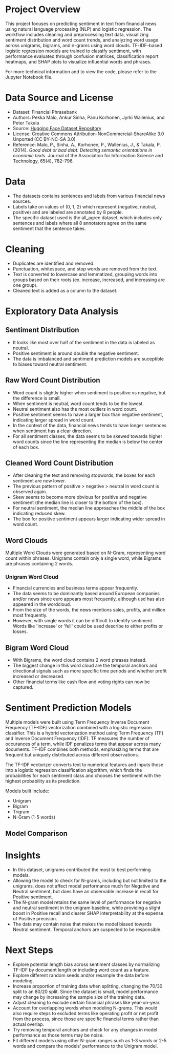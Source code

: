 # Project Overview
This project focuses on predicting sentiment in text from financial news using natural language processing (NLP) and logistic regression. The workflow includes cleaning and preprocessing text data, visualizing sentiment distribution and word count trends, and analyzing word usage across unigrams, bigrams, and n-grams using word clouds. TF-IDF–based logistic regression models are trained to classify sentiment, with performance evaluated through confusion matrices, classification report heatmaps, and SHAP plots to visualize influential words and phrases.

For more technical information and to view the code, please refer to the Jupyter Notebook file.

# Data Source and License
- Dataset: Financial Phrasebank
- Authors: Pekka Malo, Ankur Sinha, Panu Korhonen, Jyrki Wallenius, and Peter Takala  
- Source: [Hugging Face Dataset Repository](https://huggingface.co/datasets/takala/financial_phrasebank)  
- License: Creative Commons Attribution-NonCommercial-ShareAlike 3.0 Unported (CC BY-NC-SA 3.0)  
- Reference: Malo, P., Sinha, A., Korhonen, P., Wallenius, J., & Takala, P. (2014). *Good debt or bad debt: Detecting semantic orientations in economic texts*. Journal of the Association for Information Science and Technology, 65(4), 782–796.

# Data
- The datasets contains sentences and labels from various financial news sources. 
- Labels take on values of (0, 1, 2) which represent (negative, neutral, positive) and are labeled are annotated by 8 people. 
- The specific dataset used is the all_agree dataset, which includes only sentences and labels where all 8 annotators agree on the same sentiment that the sentence takes.

# Cleaning
- Duplicates are identified and removed.
- Punctuation, whitespace, and stop words are removed from the text.
- Text is converted to lowercase and lemmatized, grouping words into groups based on their roots (ex. increase, increased, and increasing are one group).
- Cleaned text is added as a column to the dataset.

# Exploratory Data Analysis
## Sentiment Distribution

- It looks like most over half of the sentiment in the data is labeled as neutral. 
- Positive sentiment is around double the negative sentiment. 
- The data is imbalanced and sentiment prediction models are suceptible to biases toward neutral sentiment.

## Raw Word Count Distribution

- Word count is slightly higher when sentiment is positive vs negative, but the difference is small.
- When sentiment is neutral, word count tends to be the lowest.
- Neutral sentiment also has the most outliers in word count.
- Positive sentiment seems to have a larger box than negative sentiment, indicating larger spread in word count.
- In the context of the data, financial news tends to have longer sentences when sentiment has a clear direction.
- For all sentiment classes, the data seems to be skewed towards higher word counts since the line representing the median is below the center of each box.

## Cleaned Word Count Distribution

- After cleaning the text and removing stopwords, the boxes for each sentiment are now lower. 
- The previous pattern of positive > negative > neutral in word count is observed again.
- Skew seems to become more obvious for positive and negative sentiment (the median line is closer to the bottom of the box).
- For neutral sentiment, the median line approaches the middle of the box indicating reduced skew.
- The box for positive sentiment appears larger indicating wider spread in word count.

## Word Clouds
Multiple Word Clouds were generated based on N-Gram, representing word count within phrases. Unigrams contain only a single word, while Bigrams are phrases containing 2 words.

### Unigram Word Cloud

- Financial currencies and business terms appear frequently.
- The data seems to be dominantly based around European companies and/or news since euro appears most frequently, although usd has also appeared in the wordcloud.
- From the size of the words, the news mentions sales, profits, and million most frequently.
- However, with single words it can be difficult to identify sentiment. Words like 'increase' or 'fell' could be used describe to either profits or losses.

## Bigram Word Cloud

- With Bigrams, the word cloud contains 2 word phrases instead.
- The biggest change in this word cloud are the temporal anchors and directional signals such as more specific time periods and whether profit increased or decreased.
- Other financial terms like cash flow and voting rights can now be captured.

# Sentiment Prediction Models
Multiple models were built using Term Frequency Inverse Document Frequency (TF-IDF) vectorization combined with a logistic regression classifier. This is a hybrid vectorization method using Term Frequency (TF) and Inverse Document Frequency (IDF). TF measures the number of occurances of a term, while IDF penalizes terms that appear across many documents. TF-IDF combines both methods, emphasizing terms that are frequent but uniquely distributed across different observations.

The TF-IDF vectorizer converts text to numerical features and inputs those into a logistic regression classification algorithm, which finds the probabilities for each sentiment class and chooses the sentiment with the highest probability as its prediction.

Models built include:
- Unigram
- Bigram
- Trigram
- N-Gram (1-5 words)

## Model Comparison


# Insights
- In this dataset, unigrams contributed the most to best performing models.
- Allowing the model to check for N-grams, including but not limited to the unigrams, does not affect model performance much for Negative and Neutral sentiment, but does have an observable increase in recall for Positive sentiment.
- The N-gram model retains the same level of performance for negative and neutral sentiment in the unigram baseline, while providing a slight boost in Positive recall and clearer SHAP interpretability at the expense of Positive precision.
- The data may contain noise that makes the model biased towards Neutral sentiment. Temporal anchors are suspected to be responsible.

# Next Steps
- Explore potential length bias across sentiment classes by normalizing TF-IDF by document length or including word count as a feature.
- Explore different random seeds and/or resample the data before modeling.
- Increase proportion of training data when splitting, changing the 70/30 split to an 80/20 split. Since the dataset is small, model performance may change by increasing the sample size of the training data.
- Adjust cleaning to exclude certain financial phrases like year-on-year.
- Account for overlapping words when modeling N-grams. This would also require steps to excluded terms like operating profit or net profit from the process, since those are specific financial terms rather than actual overlap.
- Try removing temporal anchors and check for any changes in model performance as those terms may be noise.
- Fit different models using other N-gram ranges such as 1-3 words or 2-5 words and compare the models' performance to the Unigram model.